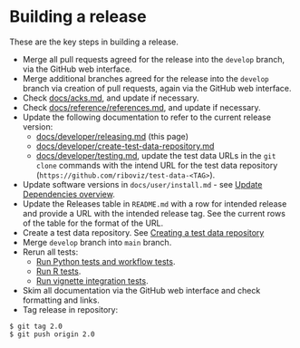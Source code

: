 # Building a release

These are the key steps in building a release.

* Merge all pull requests agreed for the release into the `develop` branch, via the GitHub web interface.
* Merge additional branches agreed for the release into the `develop` branch via creation of pull requests, again via the GitHub web interface.
* Check [docs/acks.md](../acks.md), and update if necessary.
* Check [docs/reference/references.md](../reference/references.md), and update if necessary.
* Update the following documentation to refer to the current release version:
  - [docs/developer/releasing.md](./releasing.md) (this page)
  - [docs/developer/create-test-data-repository.md](./create-test-data-repository.md)
  - [docs/developer/testing.md](./testing.md), update the test data URLs in the `git clone` commands with the intend URL for the test data repository (`https://github.com/riboviz/test-data-<TAG>`).
* Update software versions in `docs/user/install.md` - see [Update Dependencies overview](./dependencies.md#update-dependencies-overview).
* Update the Releases table in `README.md` with a row for intended release and provide a URL with the intended release tag. See the current rows of the table for the format of the URL.
* Create a test data repository. See [Creating a test data repository](./create-test-data-repository.md)
* Merge `develop` branch into `main` branch.
* Rerun all tests:
  - [Run Python tests and workflow tests](./testing.md#run-python-tests-and-workflow-tests).
  - [Run R tests](./testing.md#run-r-tests).
  - [Run vignette integration tests](./testing.md#run-vignette-integration-tests).
* Skim all documentation via the GitHub web interface and check formatting and links.
* Tag release in repository:

```console
$ git tag 2.0
$ git push origin 2.0
```
